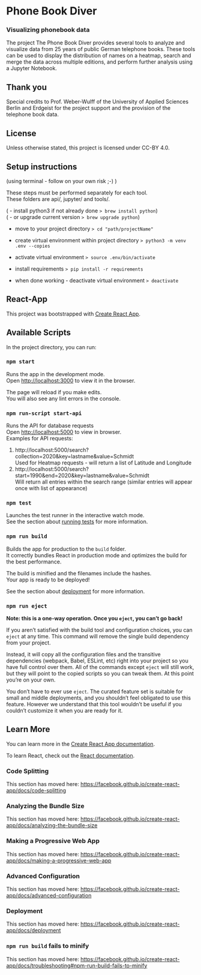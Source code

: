 # Phone Book Diver  
### Visualizing phonebook data
 
The project The Phone Book Diver provides several tools to analyze and visualize data from 25 years of public German telephone books. These tools can be used to display the distribution of names on a heatmap, search and merge the data across multiple editions, and perform further analysis using a Jupyter Notebook.

## Thank you
Special credits to Prof. Weber-Wulff of the University of Applied Sciences Berlin and Erdgeist for the project support and the provision of the telephone book data.

## License
Unless otherwise stated, this project is licensed under CC-BY 4.0.

## Setup instructions 
(using terminal - follow on your own risk ;-) )  

These steps must be performed separately for each tool.  
These folders are api/, jupyter/ and tools/.  
  
( - install python3 if not already done `> brew install python`)  
( - or upgrade current version `> brew upgrade python`)  
- move to your project directory `> cd "path/projectName"`  
- create virtual environment within project directory `> python3 -m venv .env --copies`  
- activate virtual environment `> source .env/bin/activate`  
- install requirements `> pip install -r requirements`  

- when done working - deactivate virtual environment `> deactivate`  



## React-App

This project was bootstrapped with [Create React App](https://github.com/facebook/create-react-app).

## Available Scripts

In the project directory, you can run:

### `npm start`

Runs the app in the development mode.<br />
Open [http://localhost:3000](http://localhost:3000) to view it in the browser.

The page will reload if you make edits.<br />
You will also see any lint errors in the console.

### `npm run-script start-api`  
  
Runs the API for database requests  
Open [http://localhost:5000](http://localhost:5000) to view in browser.  
Examples for API requests:  
1. http://localhost:5000/search?collection=2020&key=lastname&value=Schmidt  
Used for Heatmap requests - will return a list of Latitude and Longitude  
2. http://localhost:5000/search?start=1990&end=2020&key=lastname&value=Schmidt  
Will return all entries within the search range (similar entries will appear once with list of appearance)  

### `npm test`

Launches the test runner in the interactive watch mode.<br />
See the section about [running tests](https://facebook.github.io/create-react-app/docs/running-tests) for more information.

### `npm run build`

Builds the app for production to the `build` folder.<br />
It correctly bundles React in production mode and optimizes the build for the best performance.

The build is minified and the filenames include the hashes.<br />
Your app is ready to be deployed!

See the section about [deployment](https://facebook.github.io/create-react-app/docs/deployment) for more information.

### `npm run eject`

**Note: this is a one-way operation. Once you `eject`, you can’t go back!**

If you aren’t satisfied with the build tool and configuration choices, you can `eject` at any time. This command will remove the single build dependency from your project.

Instead, it will copy all the configuration files and the transitive dependencies (webpack, Babel, ESLint, etc) right into your project so you have full control over them. All of the commands except `eject` will still work, but they will point to the copied scripts so you can tweak them. At this point you’re on your own.

You don’t have to ever use `eject`. The curated feature set is suitable for small and middle deployments, and you shouldn’t feel obligated to use this feature. However we understand that this tool wouldn’t be useful if you couldn’t customize it when you are ready for it.

## Learn More

You can learn more in the [Create React App documentation](https://facebook.github.io/create-react-app/docs/getting-started).

To learn React, check out the [React documentation](https://reactjs.org/).

### Code Splitting

This section has moved here: https://facebook.github.io/create-react-app/docs/code-splitting

### Analyzing the Bundle Size

This section has moved here: https://facebook.github.io/create-react-app/docs/analyzing-the-bundle-size

### Making a Progressive Web App

This section has moved here: https://facebook.github.io/create-react-app/docs/making-a-progressive-web-app

### Advanced Configuration

This section has moved here: https://facebook.github.io/create-react-app/docs/advanced-configuration

### Deployment

This section has moved here: https://facebook.github.io/create-react-app/docs/deployment

### `npm run build` fails to minify

This section has moved here: https://facebook.github.io/create-react-app/docs/troubleshooting#npm-run-build-fails-to-minify
